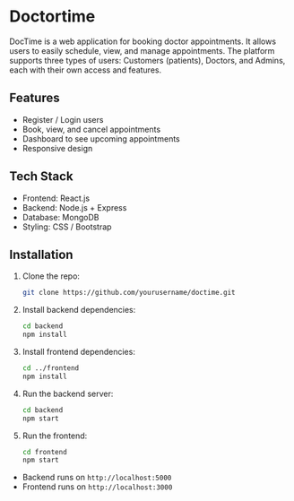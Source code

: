 # Doctortime
DocTime is a web application for booking doctor appointments. It allows users to easily schedule, view, and manage appointments. The platform supports three types of users: Customers (patients), Doctors, and Admins, each with their own access and features.

## Features
- Register / Login users
- Book, view, and cancel appointments
- Dashboard to see upcoming appointments
- Responsive design

## Tech Stack
- Frontend: React.js
- Backend: Node.js + Express
- Database: MongoDB
- Styling: CSS / Bootstrap

## Installation
1. Clone the repo:
    ```bash
   git clone https://github.com/yourusername/doctime.git
    ````
2. Install backend dependencies:
   ```bash
   cd backend
   npm install
   ```
3. Install frontend dependencies:
   ```bash
   cd ../frontend
   npm install
   ```
   
4. Run the backend server:
   ```bash 
   cd backend
   npm start
   ````

5. Run the frontend:
   ```bash 
   cd frontend
   npm start
   ````
- Backend runs on ```http://localhost:5000```
- Frontend runs on ```http://localhost:3000```


